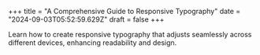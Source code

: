 +++
title = "A Comprehensive Guide to Responsive Typography"
date = "2024-09-03T05:52:59.629Z"
draft = false
+++

  Learn how to create responsive typography that adjusts seamlessly across different devices, enhancing readability and design.
        